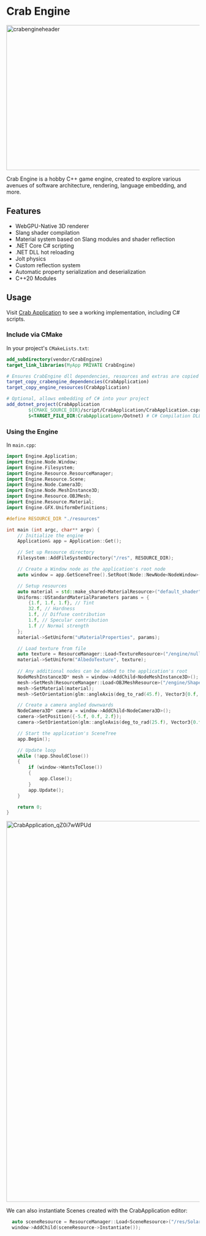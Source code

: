 # Crab Engine

<img width="1242" height="378" alt="crabengineheader" src="https://github.com/user-attachments/assets/395fd302-0f01-41da-bd79-d7188f045b0e" />

Crab Engine is a hobby C++ game engine, created to explore various avenues of software architecture, rendering, language embedding, and more.

## Features
- WebGPU-Native 3D renderer
- Slang shader compilation
- Material system based on Slang modules and shader reflection
- .NET Core C# scripting
- .NET DLL hot reloading
- Jolt physics
- Custom reflection system
- Automatic property serialization and deserialization
- C++20 Modules

## Usage
Visit [Crab Application](https://github.com/Unbansheee/CrabApplication) to see a working implementation, including C# scripts.

### Include via CMake
In your project's `CMakeLists.txt`:
```cmake
add_subdirectory(vendor/CrabEngine)
target_link_libraries(MyApp PRIVATE CrabEngine)

# Ensures CrabEngine dll dependencies, resources and extras are copied to the output dir
target_copy_crabengine_dependencies(CrabApplication)
target_copy_engine_resources(CrabApplication)

# Optional, allows embedding of C# into your project
add_dotnet_project(CrabApplication
        ${CMAKE_SOURCE_DIR}/script/CrabApplication/CrabApplication.csproj # C# Project Path
        $<TARGET_FILE_DIR:CrabApplication>/Dotnet) # C# Compilation DLL Output
```

### Using the Engine
In `main.cpp`:
```cpp
import Engine.Application;
import Engine.Node.Window;
import Engine.Filesystem;
import Engine.Resource.ResourceManager;
import Engine.Resource.Scene;
import Engine.Node.Camera3D;
import Engine.Node.MeshInstance3D;
import Engine.Resource.OBJMesh;
import Engine.Resource.Material;
import Engine.GFX.UniformDefinitions;

#define RESOURCE_DIR "./resources"

int main (int argc, char** argv) {
    // Initialize the engine
    Application& app = Application::Get();

    // Set up Resource directory
    Filesystem::AddFileSystemDirectory("/res", RESOURCE_DIR);

    // Create a Window node as the application's root node
    auto window = app.GetSceneTree().SetRoot(Node::NewNode<NodeWindow>("My Window"));

    // Setup resources
    auto material = std::make_shared<MaterialResource>("default_shader"); // Create new Material from code based on default_shader
    Uniforms::UStandardMaterialParameters params = {
        {1.f, 1.f, 1.f}, // Tint
        32.f, // Hardness
        1.f, // Diffuse contribution
        1.f, // Specular contribution
        1.f // Normal strength
    };
    material->SetUniform("uMaterialProperties", params);

    // Load texture from file
    auto texture = ResourceManager::Load<TextureResource>("/engine/null_texture_white.png"); 
    material->SetUniform("AlbedoTexture", texture);
    
    // Any additional nodes can be added to the application's root
    NodeMeshInstance3D* mesh = window->AddChild<NodeMeshInstance3D>();
    mesh->SetMesh(ResourceManager::Load<OBJMeshResource>("/engine/Shapes/cube.obj"));
    mesh->SetMaterial(material);
    mesh->SetOrientation(glm::angleAxis(deg_to_rad(45.f), Vector3{0.f, 0.f, 1.f}));

    // Create a camera angled downwards
    NodeCamera3D* camera = window->AddChild<NodeCamera3D>();
    camera->SetPosition({-5.f, 0.f, 2.f});
    camera->SetOrientation(glm::angleAxis(deg_to_rad(25.f), Vector3{0.f, 1.f, 0.f}));

    // Start the application's SceneTree
    app.Begin();

    // Update loop
    while (!app.ShouldClose())
    {
        if (window->WantsToClose())
        {
            app.Close();
        }
        app.Update();
    }

    return 0;
}
```

<img width="1282" height="992" alt="CrabApplication_qZ0i7wWPUd" src="https://github.com/user-attachments/assets/ceb199a0-aed6-48e6-9d6f-2182ac41eb97" />


We can also instantiate Scenes created with the CrabApplication editor:
```cpp
  auto sceneResource = ResourceManager::Load<SceneResource>("/res/SolarSystem.scene");
  window->AddChild(sceneResource->Instantiate());
```
